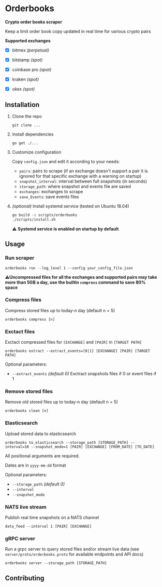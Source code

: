 # Orderbooks

__Crypto order books scraper__

Keep a limit order book copy updated in real time for various crypto pairs

__Supported exchanges__
- [x] bitmex _(perpetual)_
- [x] bitstamp _(spot)_
- [x] coinbase pro _(spot)_
- [x] kraken _(spot)_
- [x] okex _(spot)_


## Installation
1. Clone the repo
   
   `git clone ...`

2. Install dependencies
   
   `go get ./...`

3. Customize configuration
   
   Copy `config.json` and edit it according to your needs:
   - `pairs`: pairs to scrape (if an exchange doesn't support a pair it is ignored for that specific exchange with a warning on startup)
   - `snapshot_interval`: interval between full snapshots (in seconds)
   - `storage_path`: where snapshot and events file are saved
   - `exchanges`: exchanges to scrape 
   - `save_Events`: save events files

4. _(optional)_ Install systemd service (tested on Ubuntu 18.04)
   ```bash
   go build -o scripts/orderbooks
   ./scripts/install.sh
   ```
   ⚠️ **Systemd service is enabled on startup by default**
   


## Usage

### Run scraper
`orderbooks run --log_level 1 --config your_config_file.json`

⚠️**Uncompressed files for all the exchanges and supported pairs may take more than 5GB a day, use the builtin `compress` command to save 80% space**

### Compress files

Compress stored files up to today-n day (default n = 5)

`orderbooks compress [n]`

### Exctact files
Exctact compressed files for `[EXCHANGE]` and `[PAIR]` in `[TARGET PATH]`

`orderbooks extract --extract_events=[0|1] [EXCHANGE] [PAIR] [TARGET PATH]`

Optional parameters:
- `--extract_events` _(default 0)_ Exctract snapshots files if 0 or event files if 1

### Remove stored files
Remove old stored files up to today-n day (default n = 5)

`orderbooks clean [n]`


### Elasticsearch
Upload stored data to elasticsearch

`orderbooks to_elasticsearch --storage_path [STORAGE_PATH] --interval=10 --snapshot_mode=1 [PAIR] [EXCHANGE] [FROM_DATE] [TO_DATE]`

All positional arguments are required.

Dates are in `yyyy-mm-dd` format

Optional parameters:
- `--storage_path` _(default 0)_ 
- `--interval`
- `--snapshot_mode`


### NATS live stream

Publish real time snapshots on a NATS channel

`data_feed --interval 1 [PAIR] [EXCHANGE]`


### gRPC server

Run a grpc server to query stored files and/or stream live data (see `server/proto/orderbooks.proto` for available endpoints and API docs)

`orderbooks server --storage_path [STORAGE_PATH]`


## Contributing


